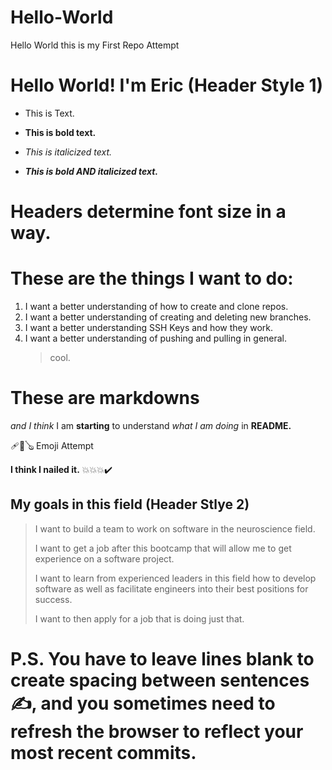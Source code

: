 # Hello-World
Hello World this is my First Repo Attempt
# Hello World! I'm Eric (Header Style 1)
-  This is Text.
  
- **This is bold text.**
  
- *This is italicized text.*
  
- ***This is bold AND italicized text.***
# Headers determine font size in a way.
# These are the things I want to do:
1. I want a better understanding of how to create and clone repos.
2. I want a better understanding of creating and deleting new branches.
3. I want a better understanding SSH Keys and how they work.
4. I want a better understanding of pushing and pulling in general.
   > cool.
# **These are markdowns** 
*and I think* 
I am **starting** to understand 
*what I am doing* in **README.**

🩹🎱🪕 Emoji Attempt 

**I think I nailed it.** 💥💥💥✔️

## My goals in this field (Header Stlye 2)
  > I want to build a team to work on software in the neuroscience field.
  > 
  > I want to get a job after this bootcamp that will allow me to get experience on a software project.
  > 
  > I want to learn from experienced leaders in this field how to develop software as well as facilitate engineers into their best positions for success.
  > 
  > I want to then apply for a job that is doing just that.
# P.S. You have to leave lines blank to create spacing between sentences✍️, and you sometimes need to refresh the browser to reflect your most recent commits. 
